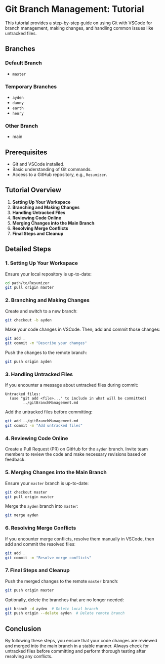 # Git Branch Management: Tutorial

This tutorial provides a step-by-step guide on using Git with VSCode for branch management, making changes, and handling common issues like untracked files.

## Branches
### Default Branch
- `master`
### Temporary Branches
- `ayden`
- `danny`
- `earth`
- `henry`
### Other Branch
- main

## Prerequisites

- Git and VSCode installed.
- Basic understanding of Git commands.
- Access to a GitHub repository, e.g., `Resumizer`.

## Tutorial Overview

1. **Setting Up Your Workspace**
2. **Branching and Making Changes**
3. **Handling Untracked Files**
4. **Reviewing Code Online**
5. **Merging Changes into the Main Branch**
6. **Resolving Merge Conflicts**
7. **Final Steps and Cleanup**

## Detailed Steps

### 1. Setting Up Your Workspace

Ensure your local repository is up-to-date:

```bash
cd path/to/Resumizer
git pull origin master
```

### 2. Branching and Making Changes

Create and switch to a new branch:

```bash
git checkout -b ayden
```

Make your code changes in VSCode. Then, add and commit those changes:

```bash
git add .
git commit -m "Describe your changes"
```

Push the changes to the remote branch:

```bash
git push origin ayden
```

### 3. Handling Untracked Files

If you encounter a message about untracked files during commit:

```plaintext
Untracked files:
  (use "git add <file>..." to include in what will be committed)
        ../gitBranchManagement.md
```

Add the untracked files before committing:

```bash
git add ../gitBranchManagement.md
git commit -m "Add untracked files"
```

### 4. Reviewing Code Online

Create a Pull Request (PR) on GitHub for the `ayden` branch. Invite team members to review the code and make necessary revisions based on feedback.

### 5. Merging Changes into the Main Branch

Ensure your `master` branch is up-to-date:

```bash
git checkout master
git pull origin master
```

Merge the `ayden` branch into `master`:

```bash
git merge ayden
```

### 6. Resolving Merge Conflicts

If you encounter merge conflicts, resolve them manually in VSCode, then add and commit the resolved files:

```bash
git add .
git commit -m "Resolve merge conflicts"
```

### 7. Final Steps and Cleanup

Push the merged changes to the remote `master` branch:

```bash
git push origin master
```

Optionally, delete the branches that are no longer needed:

```bash
git branch -d ayden  # Delete local branch
git push origin --delete ayden  # Delete remote branch
```

## Conclusion

By following these steps, you ensure that your code changes are reviewed and merged into the main branch in a stable manner. Always check for untracked files before committing and perform thorough testing after resolving any conflicts.
